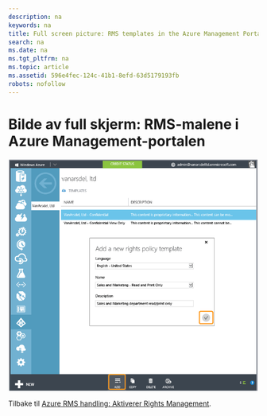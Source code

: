```yaml
---
description: na
keywords: na
title: Full screen picture: RMS templates in the Azure Management Portal
search: na
ms.date: na
ms.tgt_pltfrm: na
ms.topic: article
ms.assetid: 596e4fec-124c-41b1-8efd-63d5179193fb
robots: nofollow
---
```

# Bilde av full skjerm: RMS-malene i Azure Management-portalen
![](../Image/AzRMS_TemplatesPortal.png)

Tilbake til [Azure RMS handling: Aktiverer Rights Management](http://technet.microsoft.com/library/jj585026.aspx).

